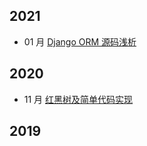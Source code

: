 ## 2021
- 01 月 [Django ORM 源码浅析](/docs/2021/01_django_orm_source_code.md)

## 2020
- 11 月 [红黑树及简单代码实现](/docs/2020/11_red_black_tree.md)

## 2019
